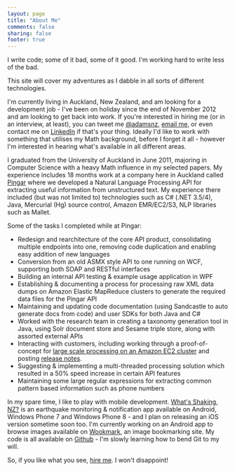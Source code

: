 ```yaml
---
layout: page
title: "About Me"
comments: false
sharing: false
footer: true
---
```


I write code; some of it bad, some of it good. I'm working hard to write less of the bad.

This site will cover my adventures as I dabble in all sorts of different technologies.

I'm currently living in Auckland, New Zealand, and am looking for a development job - I've been on holiday since the end of November 2012 and am looking to get back into work. If you're interested in hiring me (or in an interview, at least), you can tweet me [@adamsnz](https://twitter.com/adamsnz), <a href="mailto:adam@speakman.net.nz?Subject=Employment%20opportunity">email me</a>, or even contact me on [LinkedIn](http://www.linkedin.com/profile/view?id=137085845) if that's your thing. Ideally I'd like to work with something that utilises my Math background, before I forget it all - however I'm interested in hearing what's available in all different areas.

I graduated from the University of Auckland in June 2011, majoring in Computer Science with a heavy Math influence in my selected papers. My experience includes 18 months work at a company here in Auckland called [Pingar](http://pingar.com) where we developed a Natural Language Processing API for extracting useful information from unstructured text. My experience there included (but was not limited to) technologies such as C# (.NET 3.5/4), Java, Mercurial (Hg) source control, Amazon EMR/EC2/S3, NLP libraries such as Mallet.

Some of the tasks I completed while at Pingar:

* Redesign and rearchitecture of the core API product, consolidating multiple endpoints into one, removing code duplication and enabling easy addition of new languages
* Conversion from an old ASMX style API to one running on WCF, supporting both SOAP and RESTful interfaces
* Building an internal API testing & example usage application in WPF
* Establishing & documenting a process for processing raw XML data dumps on Amazon Elastic MapReduce clusters to generate the required data files for the Pingar API
* Maintaining and updating code documentation (using Sandcastle to auto generate docs from code) and user SDKs for both Java and C#
* Worked with the research team in creating a taxonomy generation tool in Java, using Solr document store and Sesame triple store, along with assorted external APIs
* Interacting with customers, including working through a proof-of-concept for [large scale processing on an Amazon EC2 cluster](http://www.pingar.com/processing-100-gb-of-data-using-pingar-api-on-amazon/) and posting [release notes](http://www.pingar.com/new-features-in-pingar-api-3-1/).
* Suggesting & implementing a multi-threaded processing solution which resulted in a 50% speed increase in certain API features
* Maintaining some large regular expressions for extracting common pattern based information such as phone numbers

In my spare time, I like to play with mobile development. [What's Shaking, NZ?](http://www.whatsshaking.co.nz) is an earthquake monitoring & notification app available on Android, Windows Phone 7 and Windows Phone 8 - and I plan on releasing an iOS version sometime soon too. I'm currently working on an Android app to browse images available on [Wookmark](http://www.wookmark.com), an image bookmarking site. My code is all available on [Github](https://github.com/adamsp) - I'm slowly learning how to bend Git to my will.

So, if you like what you see, <a href="mailto:adam@speakman.net.nz?Subject=Employment%20opportunity">hire me</a>. I won't disappoint!